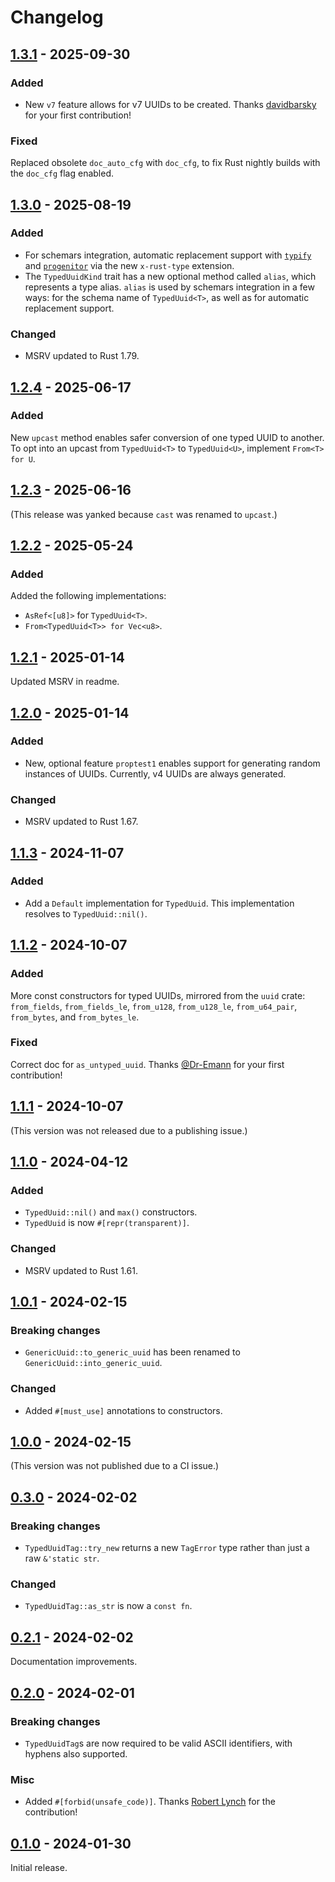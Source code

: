 # Changelog

## [1.3.1] - 2025-09-30

### Added

- New `v7` feature allows for v7 UUIDs to be created. Thanks [davidbarsky](https://github.com/davidbarsky) for your first contribution!

### Fixed

Replaced obsolete `doc_auto_cfg` with `doc_cfg`, to fix Rust nightly builds with the `doc_cfg` flag enabled.

## [1.3.0] - 2025-08-19

### Added

- For schemars integration, automatic replacement support with [`typify`] and [`progenitor`] via the new `x-rust-type` extension.
- The `TypedUuidKind` trait has a new optional method called `alias`, which represents a type alias. `alias` is used by schemars integration in a few ways: for the schema name of `TypedUuid<T>`, as well as for automatic replacement support.

[`typify`]: https://github.com/oxidecomputer/typify
[`progenitor`]: https://github.com/oxidecomputer/progenitor

### Changed

- MSRV updated to Rust 1.79.

## [1.2.4] - 2025-06-17

### Added

New `upcast` method enables safer conversion of one typed UUID to another. To opt into an upcast from `TypedUuid<T>` to `TypedUuid<U>`, implement `From<T> for U`.

## [1.2.3] - 2025-06-16

(This release was yanked because `cast` was renamed to `upcast`.)

## [1.2.2] - 2025-05-24

### Added

Added the following implementations:

- `AsRef<[u8]>` for `TypedUuid<T>`.
- `From<TypedUuid<T>> for Vec<u8>`.

## [1.2.1] - 2025-01-14

Updated MSRV in readme.

## [1.2.0] - 2025-01-14

### Added

- New, optional feature `proptest1` enables support for generating random instances of UUIDs. Currently, v4 UUIDs are always generated.

### Changed

- MSRV updated to Rust 1.67.

## [1.1.3] - 2024-11-07

### Added

- Add a `Default` implementation for `TypedUuid`. This implementation resolves
  to `TypedUuid::nil()`.

## [1.1.2] - 2024-10-07

### Added

More const constructors for typed UUIDs, mirrored from the `uuid` crate: `from_fields`,
`from_fields_le`, `from_u128`, `from_u128_le`, `from_u64_pair`, `from_bytes`, and `from_bytes_le`.

### Fixed

Correct doc for `as_untyped_uuid`. Thanks [@Dr-Emann](https://github.com/Dr-Emann) for your first contribution!

## [1.1.1] - 2024-10-07

(This version was not released due to a publishing issue.)

## [1.1.0] - 2024-04-12

### Added

- `TypedUuid::nil()` and `max()` constructors.
- `TypedUuid` is now `#[repr(transparent)]`.

### Changed

- MSRV updated to Rust 1.61.

## [1.0.1] - 2024-02-15

### Breaking changes

- `GenericUuid::to_generic_uuid` has been renamed to `GenericUuid::into_generic_uuid`.

### Changed

- Added `#[must_use]` annotations to constructors.

## [1.0.0] - 2024-02-15

(This version was not published due to a CI issue.)

## [0.3.0] - 2024-02-02

### Breaking changes

- `TypedUuidTag::try_new` returns a new `TagError` type rather than just a raw `&'static str`.

### Changed

- `TypedUuidTag::as_str` is now a `const fn`.

## [0.2.1] - 2024-02-02

Documentation improvements.

## [0.2.0] - 2024-02-01

### Breaking changes

- `TypedUuidTag`s are now required to be valid ASCII identifiers, with hyphens also supported.

### Misc

- Added `#[forbid(unsafe_code)]`. Thanks [Robert Lynch](https://github.com/rob0rt) for the contribution!

## [0.1.0] - 2024-01-30

Initial release.

[1.3.1]: https://github.com/oxidecomputer/newtype-uuid/releases/newtype-uuid-1.3.1
[1.3.0]: https://github.com/oxidecomputer/newtype-uuid/releases/newtype-uuid-1.3.0
[1.2.4]: https://github.com/oxidecomputer/newtype-uuid/releases/newtype-uuid-1.2.4
[1.2.3]: https://github.com/oxidecomputer/newtype-uuid/releases/newtype-uuid-1.2.3
[1.2.2]: https://github.com/oxidecomputer/newtype-uuid/releases/newtype-uuid-1.2.2
[1.2.1]: https://github.com/oxidecomputer/newtype-uuid/releases/newtype-uuid-1.2.1
[1.2.0]: https://github.com/oxidecomputer/newtype-uuid/releases/newtype-uuid-1.2.0
[1.1.3]: https://github.com/oxidecomputer/newtype-uuid/releases/newtype-uuid-1.1.3
[1.1.2]: https://github.com/oxidecomputer/newtype-uuid/releases/newtype-uuid-1.1.2
[1.1.1]: https://github.com/oxidecomputer/newtype-uuid/releases/newtype-uuid-1.1.1
[1.1.0]: https://github.com/oxidecomputer/newtype-uuid/releases/newtype-uuid-1.1.0
[1.0.1]: https://github.com/oxidecomputer/newtype-uuid/releases/newtype-uuid-1.0.1
[1.0.0]: https://github.com/oxidecomputer/newtype-uuid/releases/newtype-uuid-1.0.0
[0.3.0]: https://github.com/oxidecomputer/newtype-uuid/releases/newtype-uuid-0.3.0
[0.2.1]: https://github.com/oxidecomputer/newtype-uuid/releases/newtype-uuid-0.2.1
[0.2.0]: https://github.com/oxidecomputer/newtype-uuid/releases/newtype-uuid-0.2.0
[0.1.0]: https://github.com/oxidecomputer/newtype-uuid/releases/newtype-uuid-0.1.0
